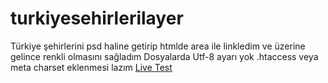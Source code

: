 # turkiyesehirlerilayer
Türkiye şehirlerini psd haline getirip htmlde area ile linkledim ve üzerine gelince renkli olmasını sağladım
Dosyalarda Utf-8 ayarı yok .htaccess veya meta charset eklenmesi lazım
<a href="https://demo.ekullanici.com/bahadirgithub/turkiyesehirlerilayer-master/">Live Test</a>
